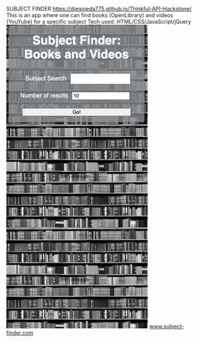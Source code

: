 SUBJECT FINDER
https://diegojeda775.github.io/Thinkful-API-Hackstone/
This is an app where one can find books (OpenLibrary) and videos (YouYube) for a specific subject
Tech used: HTML/CSS/JavaScript/jQuery
![Screen Shot](images/ScreenShot.jpg)
www.subject-finder.com